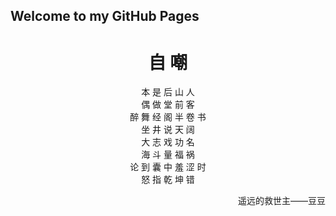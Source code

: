 ## Welcome to my GitHub Pages



<h1 style="text-align:center">自    嘲 </h1>


<center>本 是 后 山 人</center>

<center>偶 做 堂 前 客</center>

<center>醉 舞 经 阁 半 卷 书</center>

<center>坐 井 说 天 阔</center>


<center>大 志 戏 功 名</center>

<center>海 斗 量 福 祸</center>

<center>论 到 囊 中 羞 涩 时</center>

<center>怒 指 乾 坤 错</center>

<p align="right">遥远的救世主——豆豆</p>
